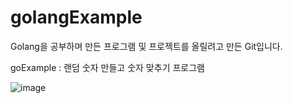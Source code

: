 # golangExample
Golang을 공부하며 만든 프로그램 및 프로젝트를 올릴려고 만든 Git입니다.

goExample : 랜덤 숫자 만들고 숫자 맞추기 프로그램

![image](https://user-images.githubusercontent.com/48270821/227760177-4d72ea3c-cf98-48dd-ad10-18a35c4f9566.png)
